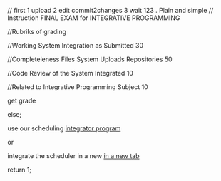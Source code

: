 //  first 1 upload 2 edit commit2changes 3 wait 123 . Plain and simple
//  Instruction FINAL EXAM for INTEGRATIVE PROGRAMMING
<p> //Rubriks of grading </p>
<p> //Working System Integration as Submitted            30 </p>
<p> //Completeleness Files System Uploads Repositories   50 </p>
<p> //Code Review of the System Integrated               10 </p>
<p> //Related to Integrative Programming Subject         10 </p>
<p> get grade </p>
<p> else; </p>
<p> use our scheduling <a href="https://calendly.com/armadeloibm/30min"> integrator program </a> </p>
<p>  or </p>
<p>  integrate the scheduler in a new <a href="https://calendly.com/armadeloibm/30min" target="_blank">in a new tab</a></p>
<p>  return 1; </p>

